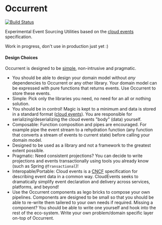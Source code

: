 # Occurrent

[![Build Status](https://travis-ci.com/johanhaleby/occurrent.svg?branch=master)](https://travis-ci.com/johanhaleby/occurrent)

Experimental Event Sourcing Utilities based on the [cloud events](https://cloudevents.io/) specification. 

Work in progress, don't use in production just yet :)

#### Design Choices

Occurrent is designed to be [simple](https://www.infoq.com/presentations/Simple-Made-Easy/), non-intrusive and pragmatic.
 
* You should be able to design your domain model without _any_ dependencies to Occurrent or any other library. Your domain model can be expressed with pure functions that returns events. Use Occurrent to store these events.
* Simple: Pick only the libraries you need, no need for an all or nothing solution.
* You should be in control! Magic is kept to a minimum and data is stored in a standard format ([cloud events](https://cloudevents.io/)). You are responsible for serializing/deserializing the cloud events "body" (data) yourself.
* Composable: Function composition and pipes are encouraged. For example pipe the event stream to a rehydration function (any function that converts a stream of events to current state) before calling your domain model.
* Designed to be used as a library and not a framework to the greatest extent possible.
* Pragmatic: Need consistent projections? You can decide to write projections and events transactionally using tools you already know (such as Spring `@Transactional`)! 
* Interopable/Portable: Cloud events is a [CNCF](https://www.cncf.io/) specification for describing event data in a common way. CloudEvents seeks to dramatically simplify event declaration and delivery across services, platforms, and beyond!
* Use the Occurrent components as lego bricks to compose your own pipelines. Components are designed to be small so that you should be able to re-write them tailered to your own needs if required. Missing a component? You should be able to write one yourself and hook into the rest of the eco-system. Write your own problem/domain specific layer on-top of Occurrent.
